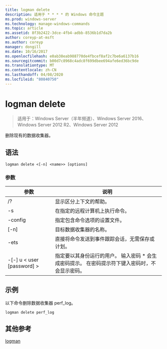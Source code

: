 ```yaml
---
title: logman delete
description: 适用于 * * * * 的 Windows 命令主题
ms.prod: windows-server
ms.technology: manage-windows-commands
ms.topic: article
ms.assetid: 8f3b2422-3dce-4fb4-adbb-8536b1d7da2b
author: coreyp-at-msft
ms.author: coreyp
manager: dongill
ms.date: 10/16/2017
ms.openlocfilehash: e0ab38eab988770de4fbcef8af2c7be6a6137b16
ms.sourcegitcommit: b00d7c8968c4adc8f699dbee694afe6ed36bc9de
ms.translationtype: MT
ms.contentlocale: zh-CN
ms.lasthandoff: 04/08/2020
ms.locfileid: "80840750"
---
```

# <a name="logman-delete"></a>logman delete

>适用于：Windows Server（半年频道）、Windows Server 2016、Windows Server 2012 R2、Windows Server 2012

删除现有的数据收集器。  

## <a name="syntax"></a>语法  
```  
logman delete <[-n] <name>> [options]  
```  
### <a name="parameters"></a>参数  

|        参数        |                                                                               说明                                                                               |
|-------------------------|-------------------------------------------------------------------------------------------------------------------------------------------------------------------------|
|           /?            |                                                                    显示区分上下文的帮助。                                                                     |
|   -s <computer name>    |                                                          在指定的远程计算机上执行命令。                                                          |
|     -config <value>     |                                                         指定包含命令选项的设置文件。                                                         |
|       [-n] <name>       |                                                                   目标数据收集器的名称。                                                                    |
|          -ets           |                                              直接将命令发送到事件跟踪会话，无需保存或计划。                                               |
| -[-] u < user [password] > | 指定要以其身份运行的用户。 输入密码 \* 会生成密码提示。 在密码提示符下键入密码时，不会显示密码。 |

## <a name="examples"></a><a name=BKMK_examples></a>示例  
以下命令删除数据收集器 perf_log。  
```  
logman delete perf_log  
```  
## <a name="additional-references"></a>其他参考  
[logman](logman.md)  
